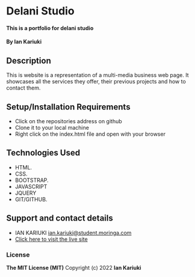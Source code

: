 # Delani Studio
#### This is a portfolio for delani studio
#### By **Ian Kariuki**
## Description
  This is website is a representation of a multi-media business web page. It showcases all the services they offer, their previous projects and how to contact them.
## Setup/Installation Requirements
* Click on the repositories address on github
* Clone it to your local machine
* Right click on the index.html file and open with your browser
## Technologies Used
* HTML.
* CSS.
* BOOTSTRAP.
* JAVASCRIPT
* JQUERY
* GIT/GITHUB.
## Support and contact details
* IAN KARIUKI ian.kariuki@student.moringa.com
* [Click here to visit the live site](https://ianmwema07.github.io/delani-studio/)
### License
**The MIT License (MIT)**
Copyright (c) 2022 **Ian Kariuki**

